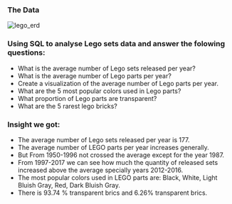 ###   The Data
![lego_erd](https://github.com/faiza333/Data-Science-Projects/assets/68142873/0229cb44-d435-43ff-ba7e-95dc0b56e50a)

### Using SQL to analyse Lego sets data and answer the folowing questions:
- What is the average number of Lego sets released per year?
- What is the average number of Lego parts per year?
- Create a visualization of the average number of Lego parts per year.
- What are the 5 most popular colors used in Lego parts?
- What proportion of Lego parts are transparent?
- What are the 5 rarest lego bricks?
### Insight we got:
- The average number of Lego sets released per year is 177.
- The average number of LEGO parts per year increases generally.
- But From 1950-1996 not crossed the average except for the year 1987.
- From 1997-2017 we can see how much the quantity of released sets increased above the average specially years 2012-2016.
- The most popular colors used in LEGO parts are: Black, White, Light Bluish Gray, Red, Dark Bluish Gray.
- There is 93.74 % transparent brics and 6.26% transparent brics.
